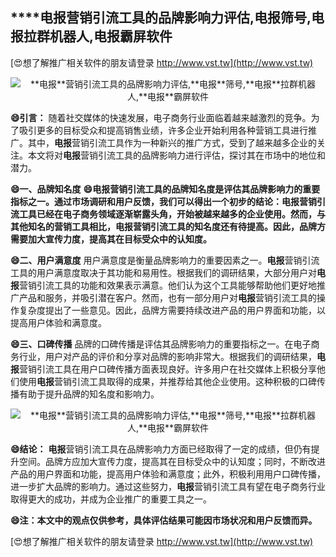 ## ****电报**营销引流工具的品牌影响力评估,**电报**筛号,**电报**拉群机器人,**电报**霸屏软件**

[😍想了解推广相关软件的朋友请登录 http://www.vst.tw](http://www.vst.tw)

 <center><img src="https://vst.tw/MP4/tuiguang/png/8.png" alt="**电报**营销引流工具的品牌影响力评估,**电报**筛号,**电报**拉群机器人,**电报**霸屏软件"></center>

**😄引言：**
随着社交媒体的快速发展，电子商务行业面临着越来越激烈的竞争。为了吸引更多的目标受众和提高销售业绩，许多企业开始利用各种营销工具进行推广。其中，**电报**营销引流工具作为一种新兴的推广方式，受到了越来越多企业的关注。本文将对**电报**营销引流工具的品牌影响力进行评估，探讨其在市场中的地位和潜力。

**😄一、品牌知名度**
**😄**电报**营销引流工具的品牌知名度是评估其品牌影响力的重要指标之一。通过市场调研和用户反馈，我们可以得出一个初步的结论：**电报**营销引流工具已经在电子商务领域逐渐崭露头角，开始被越来越多的企业使用。然而，与其他知名的营销工具相比，**电报**营销引流工具的知名度还有待提高。因此，品牌方需要加大宣传力度，提高其在目标受众中的认知度。**

**😄二、用户满意度**
用户满意度是衡量品牌影响力的重要因素之一。**电报**营销引流工具的用户满意度取决于其功能和易用性。根据我们的调研结果，大部分用户对**电报**营销引流工具的功能和效果表示满意。他们认为这个工具能够帮助他们更好地推广产品和服务，并吸引潜在客户。然而，也有一部分用户对**电报**营销引流工具的操作复杂度提出了一些意见。因此，品牌方需要持续改进产品的用户界面和功能，以提高用户体验和满意度。

**😄三、口碑传播**
品牌的口碑传播是评估其品牌影响力的重要指标之一。在电子商务行业，用户对产品的评价和分享对品牌的影响非常大。根据我们的调研结果，**电报**营销引流工具在用户口碑传播方面表现良好。许多用户在社交媒体上积极分享他们使用**电报**营销引流工具取得的成果，并推荐给其他企业使用。这种积极的口碑传播有助于提升品牌的知名度和影响力。

 <center><img src="https://vst.tw/MP4/tuiguang/png/1.png" alt="**电报**营销引流工具的品牌影响力评估,**电报**筛号,**电报**拉群机器人,**电报**霸屏软件"></center>

**😄结论：**
**电报**营销引流工具在品牌影响力方面已经取得了一定的成绩，但仍有提升空间。品牌方应加大宣传力度，提高其在目标受众中的认知度；同时，不断改进产品的用户界面和功能，提高用户体验和满意度；此外，积极利用用户口碑传播，进一步扩大品牌的影响力。通过这些努力，**电报**营销引流工具有望在电子商务行业取得更大的成功，并成为企业推广的重要工具之一。

**😄注：本文中的观点仅供参考，具体评估结果可能因市场状况和用户反馈而异。**

[😍想了解推广相关软件的朋友请登录 http://www.vst.tw](http://www.vst.tw)



